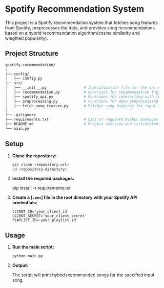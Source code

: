 # Spotify Recommendation System

This project is a Spotify recommendation system that fetches song features from Spotify, preprocesses the data, and provides song recommendations based on a hybrid recommendation algorithm(cosine similarity and wieghted popularity).

## Project Structure
 ```sh
spotify-recommendation/
│
├── config/
│   ├── config.py
├── src/
│   ├── __init__.py                 # Initialization file for the src module
│   ├── recommendation.py           # Functions for recommendation logic
│   ├── spotify_api.py              # Functions for interacting with the Spotify API
│   ├── preprocessing.py            # Functions for data preprocessing and normalization
│   ├── fetch_song_feature.py       # Fetches song features for input song if not present in the dataset.
|
├── .gitignore
├── requirements.txt                # List of required Python packages
├── README.md                       # Project overview and instructions
└── main.py   
 ```

## Setup

1. **Clone the repository:**

    ```sh
    git clone <repository-url>
    cd <repository-directory>
    ```

2. **Install the required packages:**

    pip install -r requirements.txt
    

3. **Create a [`.env`] file in the root directory with your Spotify API credentials:**

    ```env
    CLIENT_ID='your_client_id'
    CLIENT_SECRET='your_client_secret'
    PLAYLIST_ID='your_playlist_id'
    ```

## Usage

1. **Run the main script:**

    ```sh
    python main.py
    ```

2. **Output:**

    The script will print hybrid recommended songs for the specified input song.